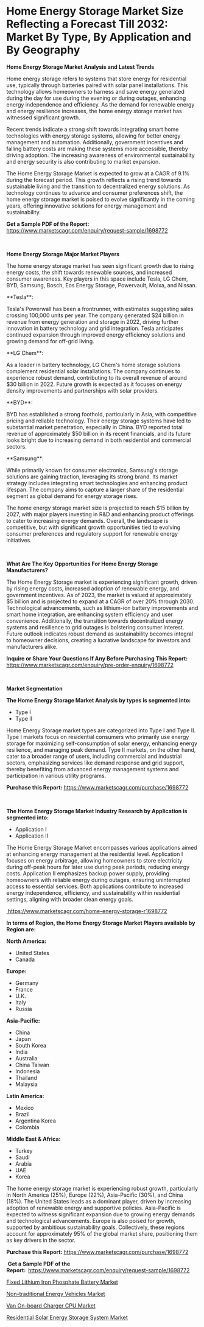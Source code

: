 <p><h1>Home Energy Storage Market Size Reflecting a Forecast Till 2032: Market By Type, By Application and By Geography</h1></p><p><strong>Home Energy Storage Market Analysis and Latest Trends</strong></p>
<p><p>Home energy storage refers to systems that store energy for residential use, typically through batteries paired with solar panel installations. This technology allows homeowners to harness and save energy generated during the day for use during the evening or during outages, enhancing energy independence and efficiency. As the demand for renewable energy and energy resilience increases, the home energy storage market has witnessed significant growth.</p><p>Recent trends indicate a strong shift towards integrating smart home technologies with energy storage systems, allowing for better energy management and automation. Additionally, government incentives and falling battery costs are making these systems more accessible, thereby driving adoption. The increasing awareness of environmental sustainability and energy security is also contributing to market expansion. </p><p>The Home Energy Storage Market is expected to grow at a CAGR of 9.1% during the forecast period. This growth reflects a rising trend towards sustainable living and the transition to decentralized energy solutions. As technology continues to advance and consumer preferences shift, the home energy storage market is poised to evolve significantly in the coming years, offering innovative solutions for energy management and sustainability.</p></p>
<p><strong>Get a Sample PDF of the Report:&nbsp;</strong> <a href="https://www.marketscagr.com/enquiry/request-sample/1698772?utm_campaign=1848&utm_medium=2&utm_source=Github&utm_content=ia&utm_term=27032025&utm_id=home-energy-storage">https://www.marketscagr.com/enquiry/request-sample/1698772</a></p>
<p>&nbsp;</p>
<p><strong>Home Energy Storage Major Market Players</strong></p>
<p><p>The home energy storage market has seen significant growth due to rising energy costs, the shift towards renewable sources, and increased consumer awareness. Key players in this space include Tesla, LG Chem, BYD, Samsung, Bosch, Eos Energy Storage, Powervault, Moixa, and Nissan.</p><p>**Tesla**:</p><p>Tesla's Powerwall has been a frontrunner, with estimates suggesting sales crossing 100,000 units per year. The company generated $24 billion in revenue from energy generation and storage in 2022, driving further innovation in battery technology and grid integration. Tesla anticipates continued expansion through improved energy efficiency solutions and growing demand for off-grid living.</p><p>**LG Chem**:</p><p>As a leader in battery technology, LG Chem's home storage solutions complement residential solar installations. The company continues to experience robust demand, contributing to its overall revenue of around $30 billion in 2022. Future growth is expected as it focuses on energy density improvements and partnerships with solar providers.</p><p>**BYD**:</p><p>BYD has established a strong foothold, particularly in Asia, with competitive pricing and reliable technology. Their energy storage systems have led to substantial market penetration, especially in China. BYD reported total revenue of approximately $50 billion in its recent financials, and its future looks bright due to increasing demand in both residential and commercial sectors.</p><p>**Samsung**:</p><p>While primarily known for consumer electronics, Samsung's storage solutions are gaining traction, leveraging its strong brand. Its market strategy includes integrating smart technologies and enhancing product lifespan. The company aims to capture a larger share of the residential segment as global demand for energy storage rises.</p><p>The home energy storage market size is projected to reach $15 billion by 2027, with major players investing in R&D and enhancing product offerings to cater to increasing energy demands. Overall, the landscape is competitive, but with significant growth opportunities tied to evolving consumer preferences and regulatory support for renewable energy initiatives.</p></p>
<p>&nbsp;</p>
<p><strong>What Are The Key Opportunities For Home Energy Storage Manufacturers?</strong></p>
<p><p>The Home Energy Storage market is experiencing significant growth, driven by rising energy costs, increased adoption of renewable energy, and government incentives. As of 2023, the market is valued at approximately $5 billion and is projected to expand at a CAGR of over 20% through 2030. Technological advancements, such as lithium-ion battery improvements and smart home integration, are enhancing system efficiency and user convenience. Additionally, the transition towards decentralized energy systems and resilience to grid outages is bolstering consumer interest. Future outlook indicates robust demand as sustainability becomes integral to homeowner decisions, creating a lucrative landscape for investors and manufacturers alike.</p></p>
<p><strong>Inquire or Share Your Questions If Any Before Purchasing This Report:</strong> <a href="https://www.marketscagr.com/enquiry/pre-order-enquiry/1698772?utm_campaign=1848&utm_medium=2&utm_source=Github&utm_content=ia&utm_term=27032025&utm_id=home-energy-storage">https://www.marketscagr.com/enquiry/pre-order-enquiry/1698772</a></p>
<p>&nbsp;</p>
<p><strong>Market Segmentation</strong></p>
<p><strong>The Home Energy Storage Market Analysis by types is segmented into:</strong></p>
<p><ul><li>Type I</li><li>Type II</li></ul></p>
<p><p>Home Energy Storage market types are categorized into Type I and Type II. Type I markets focus on residential consumers who primarily use energy storage for maximizing self-consumption of solar energy, enhancing energy resilience, and managing peak demand. Type II markets, on the other hand, cater to a broader range of users, including commercial and industrial sectors, emphasizing services like demand response and grid support, thereby benefiting from advanced energy management systems and participation in various utility programs.</p></p>
<p><strong>Purchase this Report:&nbsp;</strong><a href="https://www.marketscagr.com/purchase/1698772?utm_campaign=1848&utm_medium=2&utm_source=Github&utm_content=ia&utm_term=27032025&utm_id=home-energy-storage">https://www.marketscagr.com/purchase/1698772</a></p>
<p>&nbsp;</p>
<p><strong>The Home Energy Storage Market Industry Research by Application is segmented into:</strong></p>
<p><ul><li>Application I</li><li>Application II</li></ul></p>
<p><p>The Home Energy Storage Market encompasses various applications aimed at enhancing energy management at the residential level. Application I focuses on energy arbitrage, allowing homeowners to store electricity during off-peak hours for later use during peak periods, reducing energy costs. Application II emphasizes backup power supply, providing homeowners with reliable energy during outages, ensuring uninterrupted access to essential services. Both applications contribute to increased energy independence, efficiency, and sustainability within residential settings, aligning with broader clean energy goals.</p></p>
<p><a href="https://www.marketscagr.com/home-energy-storage-r1698772?utm_campaign=1848&utm_medium=2&utm_source=Github&utm_content=ia&utm_term=27032025&utm_id=home-energy-storage">&nbsp;https://www.marketscagr.com/home-energy-storage-r1698772</a></p>
<p><strong>In terms of Region, the Home Energy Storage Market Players available by Region are:</strong></p>
<p>
    <p> <strong> North America: </strong>
        <ul>
            <li>United States</li>
            <li>Canada</li>
        </ul>
        </p> 
    <p> <strong> Europe: </strong>
        <ul>
            <li>Germany</li>
            <li>France</li>
            <li>U.K.</li>
            <li>Italy</li>
            <li>Russia</li>
        </ul>
        </p> 
    <p> <strong> Asia-Pacific: </strong>
        <ul>
            <li>China</li>
            <li>Japan</li>
            <li>South Korea</li>
            <li>India</li>
            <li>Australia</li>
            <li>China Taiwan</li>
            <li>Indonesia</li>
            <li>Thailand</li>
            <li>Malaysia</li>
        </ul>
        </p> 
    <p> <strong> Latin America: </strong>
        <ul>
            <li>Mexico</li>
            <li>Brazil</li>
            <li>Argentina Korea</li>
            <li>Colombia</li>
        </ul>
        </p> 
    <p> <strong> Middle East & Africa: </strong>
        <ul>
            <li>Turkey</li>
            <li>Saudi</li>
            <li>Arabia</li>
            <li>UAE</li>
            <li>Korea</li>
        </ul>
    </p>
    </p>
<p><p>The home energy storage market is experiencing robust growth, particularly in North America (25%), Europe (22%), Asia-Pacific (30%), and China (18%). The United States leads as a dominant player, driven by increasing adoption of renewable energy and supportive policies. Asia-Pacific is expected to witness significant expansion due to growing energy demands and technological advancements. Europe is also poised for growth, supported by ambitious sustainability goals. Collectively, these regions account for approximately 95% of the global market share, positioning them as key drivers in the sector.</p></p>
<p><strong>Purchase this Report: </strong><a href="https://www.marketscagr.com/purchase/1698772?utm_campaign=1848&utm_medium=2&utm_source=Github&utm_content=ia&utm_term=27032025&utm_id=home-energy-storage">https://www.marketscagr.com/purchase/1698772</a></p>
<p>&nbsp;<strong>Get a Sample PDF of the Report:&nbsp;&nbsp;</strong><a href="https://www.marketscagr.com/enquiry/request-sample/1698772?utm_campaign=1848&utm_medium=2&utm_source=Github&utm_content=ia&utm_term=27032025&utm_id=home-energy-storage">https://www.marketscagr.com/enquiry/request-sample/1698772</a></p>
<p><strong></strong></p>
<p><p><a href="https://github.com/matotwipff14/Market-Research-Report-List-1/blob/main/fixed-lithium-iron-phosphate-battery-market.md?utm_campaign=1848&utm_medium=2&utm_source=Github&utm_content=ia&utm_term=27032025&utm_id=home-energy-storage">Fixed Lithium Iron Phosphate Battery Market</a></p><p><a href="https://github.com/leolamarnal9/Market-Research-Report-List-1/blob/main/non-traditional-energy-vehicles-market.md?utm_campaign=1848&utm_medium=2&utm_source=Github&utm_content=ia&utm_term=27032025&utm_id=home-energy-storage">Non-traditional Energy Vehicles Market</a></p><p><a href="https://github.com/WillieWoodard/Market-Research-Report-List-7/blob/main/van-on-board-charger-cpu-market.md?utm_campaign=1848&utm_medium=2&utm_source=Github&utm_content=ia&utm_term=27032025&utm_id=home-energy-storage">Van On-board Charger CPU Market</a></p><p><a href="https://github.com/marloy8/Market-Research-Report-List-7/blob/main/residential-solar-energy-storage-system-market.md?utm_campaign=1848&utm_medium=2&utm_source=Github&utm_content=ia&utm_term=27032025&utm_id=home-energy-storage">Residential Solar Energy Storage System Market</a></p></p>